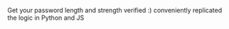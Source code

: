 Get your password length and strength verified :)
conveniently replicated the logic in Python and JS
